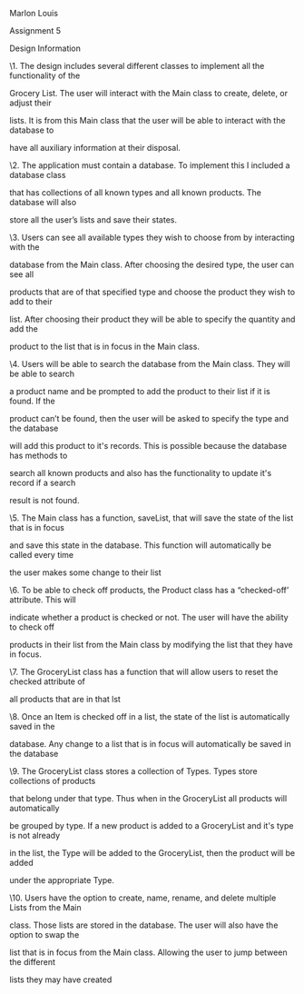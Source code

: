 ﻿

Marlon Louis

Assignment 5

Design Information

\1. The design includes several different classes to implement all the functionality of the

Grocery List. The user will interact with the Main class to create, delete, or adjust their

lists. It is from this Main class that the user will be able to interact with the database to

have all auxiliary information at their disposal.

\2. The application must contain a database. To implement this I included a database class

that has collections of all known types and all known products. The database will also

store all the user’s lists and save their states.

\3. Users can see all available types they wish to choose from by interacting with the

database from the Main class. After choosing the desired type, the user can see all

products that are of that specified type and choose the product they wish to add to their

list. After choosing their product they will be able to specify the quantity and add the

product to the list that is in focus in the Main class.

\4. Users will be able to search the database from the Main class. They will be able to search

a product name and be prompted to add the product to their list if it is found. If the

product can’t be found, then the user will be asked to specify the type and the database

will add this product to it's records. This is possible because the database has methods to

search all known products and also has the functionality to update it's record if a search

result is not found.

\5. The Main class has a function, saveList, that will save the state of the list that is in focus

and save this state in the database. This function will automatically be called every time

the user makes some change to their list

\6. To be able to check off products, the Product class has a “checked-off’ attribute. This will

indicate whether a product is checked or not. The user will have the ability to check off

products in their list from the Main class by modifying the list that they have in focus.

\7. The GroceryList class has a function that will allow users to reset the checked attribute of

all products that are in that lst

\8. Once an Item is checked off in a list, the state of the list is automatically saved in the

database. Any change to a list that is in focus will automatically be saved in the database

\9. The GroceryList class stores a collection of Types. Types store collections of products

that belong under that type. Thus when in the GroceryList all products will automatically

be grouped by type. If a new product is added to a GroceryList and it's type is not already

in the list, the Type will be added to the GroceryList, then the product will be added

under the appropriate Type.

\10. Users have the option to create, name, rename, and delete multiple Lists from the Main

class. Those lists are stored in the database. The user will also have the option to swap the

list that is in focus from the Main class. Allowing the user to jump between the different

lists they may have created


